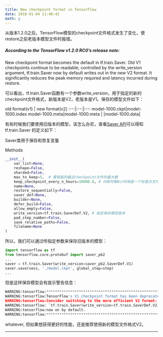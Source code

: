 ```yaml
---
title: New checkpoint format in TensorFlow
date: 2018-01-04 11:40:42
math: y
---
```


从版本1.2.0之后，TensorFlow模型的checkpoint文件格式发生了变化，使restore之前老版本模型文件时报错。

##### According to the TensorFlow v1.2.0 RC0’s release note:

New checkpoint format becomes the default in tf.train.Saver. Old V1 checkpoints continue to be readable; controlled by the write_version argument, tf.train.Saver now by default writes out in the new V2 format. It significantly reduces the peak memory required and latency incurred during restore.

可以看出，tf.train.Saver函数有一个参数write_version，用于指定的新的checkpoint文件格式，新版本是V2，老版本是V1。保存的模型文件如下：

old format(v1) | new format(v2) 
:--:|:--:|:--:
model-1000.ckpt|model-1000.index
model-1000.meta|model-1000.meta
| |model-1000.data|

有些时候我们要使用旧版本的模型，该怎么办尼，查看[Saver API](https://www.tensorflow.org/api_docs/python/tf/train/Saver)可以得知tf.train.Saver 的定义如下：

Saver类用于保存和恢复变量

Methods
```python
__init__(
    var_list=None,
    reshape=False,
    sharded=False,
    max_to_keep=5,  # 要保留的最近checkpoint文件的最大数
    keep_checkpoint_every_n_hours=10000.0, # 训练时每N小时保留一个检查点文件
    name=None,
    restore_sequentially=False,
    saver_def=None,
    builder=None,
    defer_build=False,
    allow_empty=False,
    write_version=tf.train.SaverDef.V2, # 指定保存模型版本
    pad_step_number=False,
    save_relative_paths=False,
    filename=None
)
```
所以，我们可以通过传指定参数来保存旧版本的模型：

```python
import tensorflow as tf
from tensorflow.core.protobuf import saver_pb2
...
saver = tf.train.Saver(write_version=saver_pb2.SaverDef.V1)
saver.save(sess, './model.ckpt', global_step=step)
...
```
但是这样保存模型会有提示警告信息：

```python
WARNING:tensorflow:*******************************************************
WARNING:tensorflow:TensorFlow's V1 checkpoint format has been deprecated.
WARNING:tensorflow:Consider switching to the more efficient V2 format:
WARNING:tensorflow: `tf.train.Saver(write_version=tf.train.SaverDef.V2)`
WARNING:tensorflow:now on by default.
WARNING:tensorflow:*******************************************************
```
whatever, 但如果想获得更好的性能，还是推荐使用新的模型文件格式V2。

***